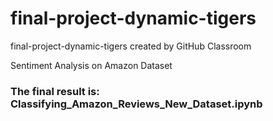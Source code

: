 # final-project-dynamic-tigers
final-project-dynamic-tigers created by GitHub Classroom


Sentiment Analysis on Amazon Dataset


### The final result is: Classifying_Amazon_Reviews_New_Dataset.ipynb ###
